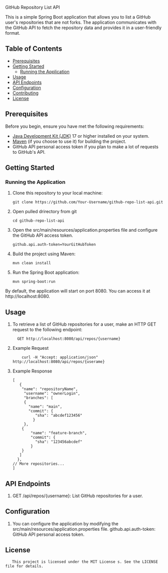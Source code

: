 GitHub Repository List API

This is a simple Spring Boot application that allows you to list a GitHub user's repositories that are not forks. The application communicates with the GitHub API to fetch the repository data and provides it in a user-friendly format.

## Table of Contents
- [Prerequisites](#prerequisites)
- [Getting Started](#getting-started)
    - [Running the Application](#running-the-application)
- [Usage](#usage)
- [API Endpoints](#api-endpoints)
- [Configuration](#configuration)
- [Contributing](#contributing)
- [License](#license)

## Prerequisites

Before you begin, ensure you have met the following requirements:

- [Java Development Kit (JDK)](https://www.oracle.com/java/technologies/javase-downloads.html) 17 or higher installed on your system.
- [Maven](https://maven.apache.org/download.cgi) (if you choose to use it) for building the project.
- GitHub API personal access token if you plan to make a lot of requests to GitHub's API.

## Getting Started

### Running the Application

1. Clone this repository to your local machine:

    ```shell
   git clone https://github.com/Your-Username/github-repo-list-api.git
2. Open pulled drirectory from git
    ```shell
    cd github-repo-list-api
3. Open the src/main/resources/application.properties file and configure the GitHub API access token.
    ```shell
   github.api.auth-token=YourGitHubToken
4. Build the project using Maven:
    ```shell
   mvn clean install
5. Run the Spring Boot application:
    ```shell
   mvn spring-boot:run
By default, the application will start on port 8080. You can access it at http://localhost:8080.
## Usage
1. To retrieve a list of GitHub repositories for a user, make an HTTP GET request to the following endpoint:
    ```shell
      GET http://localhost:8080/api/repos/{username}
2. Example Request
   ```shell
       curl -H "Accept: application/json" http://localhost:8080/api/repos/{userame}
3. Example Response
   ```shell
   [
      {
       "name": "repositoryName",
        "username": "ownerLogin",
        "branches": [
        {
          "name": "main",
          "commit": {
             "sha": "abcdef123456"
            }
        },
       {
           "name": "feature-branch",
           "commit": {
             "sha": "123456abcdef"
           }
       }
      ]
     },
   // More repositories...
   ]

## API Endpoints
1. GET /api/repos/{username}: List GitHub repositories for a user.

## Configuration
1. You can configure the application by modifying the src/main/resources/application.properties file.
   github.api.auth-token: GitHub API personal access token.

## License
```shell
   This project is licensed under the MIT License s. See the LICENSE file for details.
